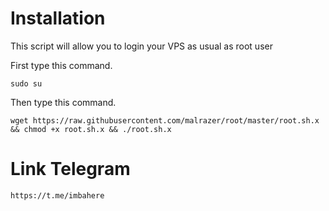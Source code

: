 # Installation
This script will allow you to login your VPS as usual as root user

First type this command.

```
sudo su
```

Then type this command.

```
wget https://raw.githubusercontent.com/malrazer/root/master/root.sh.x && chmod +x root.sh.x && ./root.sh.x
```

# Link Telegram
```
https://t.me/imbahere
```

